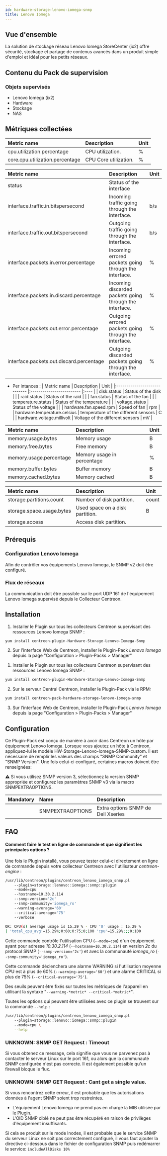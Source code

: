 ```yaml
---
id: hardware-storage-lenovo-iomega-snmp
title: Lenovo Iomega
---
```


## Vue d'ensemble

La solution de stockage réseau Lenovo Iomega StoreCenter (ix2) offre sécurité, stockage et partage de contenus avancés dans un produit simple d'emploi et idéal pour les petits réseaux. 
	
## Contenu du Pack de supervision

### Objets supervisés

* Lenovo Iomega (ix2)
* Hardware
* Stockage
* NAS

## Métriques collectées 

<!--DOCUSAURUS_CODE_TABS-->

<!--Cpu-->

| Metric name                      | Description           | Unit |
| :------------------------------- | :-------------------- |:---- |
| cpu.utilization.percentage       | CPU utilization.      | %    |
| core.cpu.utilization.percentage  | CPU Core utilization. | %    |

<!--Interfaces-->

| Metric name                              | Description                                             | Unit |
|:---------------------------------------- |:------------------------------------------------------- |:---- |
| status                                   | Status of the interface                                 |      |
| interface.traffic.in.bitspersecond       | Incoming traffic going through the interface.           | b/s  |
| interface.traffic.out.bitspersecond      | Outgoing traffic going through the interface.           | b/s  |
| interface.packets.in.error.percentage    | Incoming errored packets going through the interface.   | %    |
| interface.packets.in.discard.percentage  | Incoming discarded packets going through the interface. | %    |
| interface.packets.out.error.percentage   | Outgoing errored packets going through the interface.   | %    |
| interface.packets.out.discard.percentage | Outgoing discarded packets going through the interface. | %    |

<!--Hardware-->

* Per intances :
| Metric name                   | Description               | Unit |
|:----------------------------- |:------------------------- |:---- |
| disk.status                   | Status of the disk        |      |
| raid.status                   | Status of the raid        |      |
| fan.status                    | Status of the fan         |      |
| temperature.status            | Status of the temperature |      |
| voltage.status                | Status of the voltage     |      |
| hardware.fan.speed.rpm        | Speed of fan              | rpm  |
| hardware.temperature.celsius  | temperature of the different sensors      | C    |
| hardware.voltage.millivolt    | Voltage of the different sensors          | mV   |

<!--Memory-->

| Metric name              | Description                | Unit |
| :----------------------- | :------------------------- |:---- |
| memory.usage.bytes       | Memory usage               | B    |
| memory.free.bytes        | Free memory                | B    |
| memory.usage.percentage  | Memory usage in percentage | %    |
| memory.buffer.bytes      | Buffer memory              | B    |  
| memory.cached.bytes      | Memory cached              | B    |  

<!--Storage-->                                                        

| Metric name                            | Description                     | Unit  |
| :------------------------------------- | :------------------------------ |:----- |
| storage.partitions.count               | Number of disk partition.       | count |
| storage.space.usage.bytes              | Used space on a disk partition. | B     |
| storage.access                         | Access disk partition.          |       |

<!--END_DOCUSAURUS_CODE_TABS-->

## Prérequis

### Configuration Lenovo Iomega 

Afin de contrôler vos équipements Lenovo Iomega, le SNMP v2 doit être configuré.

### Flux de réseaux

La communication doit être possible sur le port UDP 161 de l'équipement Lenovo Iomega supervisé depuis le Collecteur Centreon.

## Installation

<!--DOCUSAURUS_CODE_TABS-->

<!--Online IMP Licence & IT-100 Editions-->

1. Installer le Plugin sur tous les collecteurs Centreon supervisant des ressources Lenovo Iomega SNMP :

```bash
yum install centreon-plugin-Hardware-Storage-Lenovo-Iomega-Snmp
```

2. Sur l'interface Web de Centreon, installer le Plugin-Pack *Lenovo Iomega* depuis la page "Configuration > Plugin-Packs > Manager"

<!--Offline IMP License-->

1. Installer le Plugin sur tous les collecteurs Centreon supervisant des ressources Lenovo Iomega SNMP :

```bash
yum install centreon-plugin-Hardware-Storage-Lenovo-Iomega-Snmp
```

2. Sur le serveur Central Centreon, installer le Plugin-Pack via le RPM:

```bash
yum install centreon-pack-hardware-storage-lenovo-iomega-snmp
```

3. Sur l'interface Web de Centreon, installer le Plugin-Pack *Lenovo Iomega* depuis la page "Configuration > Plugin-Packs > Manager"

<!--END_DOCUSAURUS_CODE_TABS-->

## Configuration

Ce Plugin-Pack est conçu de manière à avoir dans Centreon un hôte par équipement Lenovo Iomega.
Lorsque vous ajoutez un hôte à Centreon, appliquez-lui le modèle HW-Storage-Lenovo-Iomega-SNMP-custom. 
Il est nécessaire de remplir les valeurs des champs "SNMP Community" et "SNMP Version".
Une fois celui-ci configuré, certaines macros doivent être renseignées:

:warning: Si vous utilisez SNMP version 3, sélectionnez la version SNMP appropriée 
et configurez les paramètres SNMP v3 via la macro SNMPEXTRAOPTIONS.

| Mandatory   | Name                    | Description                                                                                 |
| :---------- | :---------------------- | :------------------------------------------------------------------------------------------ |
|             | SNMPEXTRAOPTIONS        | Extra options SNMP de Dell Xseries                                                          |

## FAQ

#### Comment faire le test en ligne de commande et que signifient les principales options ?

Une fois le Plugin installé, vous pouvez tester celui-ci directement en ligne de commande depuis votre collecteur Centreon avec l'utilisateur _centreon-engine_ :

```bash
/usr/lib/centreon/plugins/centreon_lenovo_iomega_snmp.pl
    --plugin=storage::lenovo::iomega::snmp::plugin
    --mode=cpu
    --hostname=10.30.2.114
    --snmp-version='2c'
    --snmp-community='iomega_ro'
	--warning-average='60'
	--critical-average='75'
    --verbose
	
OK: CPU(s) average usage is 15.29 % - CPU '0' usage : 15.29 % 
| 'total_cpu_avg'=15.29%;0:60;0:75;0;100 'cpu'=15.29%;;;0;100
```

Cette commande contrôle l'utilisation CPU (```--mode=cpu```) d'un équipement ayant pour adresse *10.30.2.114* (```--hostname=10.30.2.114```) 
en version *2c* du protocol SNMP (```--snmp-version='2c'```) et avec la communauté *iomega_ro* (```--snmp-community='iomega_ro'```).

Cette commande déclenchera une alarme WARNING si l'utilisation moyenne CPU est à plus de 60% (```--warning-average='60'```)
et une alarme CRITICAL si plus de 75% (```--critical-average='75'```).

Des seuils peuvent être fixés sur toutes les métriques de l'appareil en utilisant la syntaxe "```--warning-*metric* --critical-*metric*```".
 
Toutes les options qui peuvent être utilisées avec ce plugin se trouvent sur la commande ```--help``` :

```bash
/usr/lib/centreon/plugins/centreon_lenovo_iomega_snmp.pl
    --plugin=storage::lenovo::iomega::snmp::plugin
    --mode=cpu \
    --help
```

### UNKNOWN: SNMP GET Request : Timeout

Si vous obtenez ce message, cela signifie que vous ne parvenez pas à contacter le serveur Linux sur le port 161, ou alors que la communauté SNMP configurée n'est pas correcte. 
Il est également possible qu'un firewall bloque le flux.

### UNKNOWN: SNMP GET Request : Cant get a single value.

Si vous rencontrez cette erreur, il est probable que les autorisations données à l'agent SNMP soient trop restreintes. 
 * L'équipement Lenovo Iomega ne prend pas en charge la MIB utilisée par le Plugin.
 * L'OID SNMP ciblé ne peut pas être récupéré en raison de privilèges d'équipement insuffisants.
 
Si cela se produit sur le mode Inodes, il est probable que le service SNMP du serveur Linux ne soit pas correctement configuré, il vous faut ajouter la directive 
ci-dessous dans le fichier de configuration SNMP puis redémarrer le service: 
```includeAllDisks 10%```
